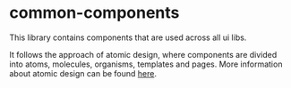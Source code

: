# common-components

This library contains components that are used across all ui libs.

It follows the approach of atomic design, where components are divided into atoms, molecules, organisms, templates and pages.
More information about atomic design can be found [here](https://bradfrost.com/blog/post/atomic-web-design/).
